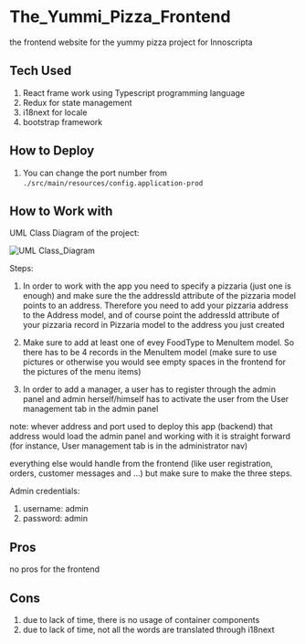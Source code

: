 # The_Yummi_Pizza_Frontend
the frontend website for the yummy pizza project for Innoscripta

## Tech Used
1) React frame work using Typescript programming language
2) Redux for state management
3) i18next for locale
4) bootstrap framework

## How to Deploy

1) You can change the port number from ```./src/main/resources/config.application-prod```

## How to Work with
UML Class Diagram of the project:

![UML Class_Diagram](umlclass.jpg?raw=true "UML Class Diagram")

Steps:
1) In order to work with the app you need to specify a pizzaria (just one is enough) and 
make sure the the addressId attribute of the pizzaria model points to an address. Therefore you need to add 
your pizzaria address to the Address model, and of course point the addressId attribute of your pizzaria record in Pizzaria model
to the address you just created

2) Make sure to add at least one of evey FoodType to MenuItem model. So there has to be
4 records in the MenuItem model (make sure to use pictures or otherwise you would see empty spaces in the frontend for the pictures of the menu items)

3) In order to add a manager, a user has to register through the admin panel and admin herself/himself has to activate the user from the User management tab in the admin panel

note: whever address and port used to deploy this app (backend) that address would load the admin panel and working with it is straight forward (for instance, User management tab is in the administrator nav)
  
everything else would handle from the frontend (like user registration, orders, customer messages and ...) but make sure to make the three steps.

Admin credentials:
1) username: admin
2) password: admin

## Pros
no pros for the frontend

## Cons
1) due to lack of time, there is no usage of container components
2) due to lack of time, not all the words are translated through i18next
